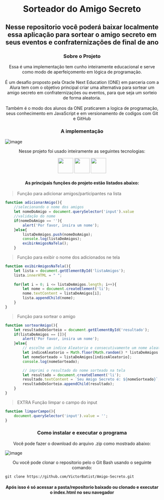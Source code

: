 <h1 align='center'> Sorteador do Amigo Secreto</h1>

<h2 align='center'>Nesse repositorio você poderá baixar localmente essa aplicação para sortear o amigo secreto em seus eventos e confraternizações de final de ano</h2>

<h3 align='center'>Sobre o Projeto</h3>
<p align='center'>Essa é uma implementação tem cunho inteiramente educacional e serve como modo de aperfeiçomento em lógica de programação. 
<br><br>É um desafio proposto pela Oracle Next Education (ONE) em parceria com a Alura tem com o objetivo principal criar uma alternativa para sortear um amigo secreto em confraternizações ou eventos, para que seja um sorteio de forma aleatoria.<br><br>Também é o modo dos alunos da ONE praticarem a logica de programação, seus conhecimento em JavaScript e em versionamento de codigos com Git e GitHub</p>

<h3 align='center'>A implementação</h3>

![image](https://github.com/user-attachments/assets/fe6eec4f-7fb2-48f2-847a-16f519c0921f)



<div align="center" style="display: inline_blocks">
<p>Nesse projeto foi usado inteiramente as seguintes tecnologias:</p>
  
<img height="50px" src="https://cdn.jsdelivr.net/gh/devicons/devicon/icons/html5/html5-original.svg" />
<img height="50px" src="https://cdn.jsdelivr.net/gh/devicons/devicon/icons/css3/css3-original.svg" />
<img height="50px" src="https://cdn.jsdelivr.net/gh/devicons/devicon@latest/icons/javascript/javascript-original.svg" />        
</div>

<h4 align='center'>As principais funções do projeto estão listados abaixo:</h4>


>Função para adicionar amigos/participantes na lista
~~~JavaScript
function adicionarAmigo(){
    //selecionando o nome dos amigos 
    let nomeDoAmigo = document.querySelector('input').value
    //validação do nome 
    if(nomeDoAmigo == ''){
        alert('Por favor, insira um nome');
    }else{
        listaDeAmigos.push(nomeDoAmigo);
        console.log(listaDeAmigos);
        exibirAmigosNaTela();
    }
~~~
>Função para exibir o nome dos adicionados ne tela
~~~JavaScript
function exibirAmigosNaTela(){ 
    let lista = document.getElementById('listaAmigos'); 
    lista.innerHTML = " ";
        
    for(let i = 0; i <= listaDeAmigos.length; i++){
        let nome = document.createElement('li');
        nome.textContent = listaDeAmigos[i];
        lista.appendChild(nome);
    }
}
~~~
>Função para sortear o amigo
~~~JavaScript
function sortearAmigo(){
    let resultadoDoSorteio = document.getElementById('resultado');
    if(listaDeAmigos == []){
        alert('Por favor, insira um nome');
    }else{
        // escolhe um indice Aleatorio e consecutivamente um nome aleatorio no Array 
        let indiceAleatorio = Math.floor(Math.random() * listaDeAmigos.length);
        let nomeSorteado = listaDeAmigos[indiceAleatorio];
        console.log(nomeSorteado);

        // imprimi o resultado do nome sorteado na tela
        let resultado = document.createElement('li');
        resultado.textContent = `Seu Amigo Secreto é: ${nomeSorteado}`;
        resultadoDoSorteio.appendChild(resultado);
    }
}
~~~
>EXTRA
>Função limpar o campo do input
~~~JavaScript
function limparCampo(){
    document.querySelector('input').value = '';
}
~~~~

<h3 align='center'>Como instalar e executar o programa</h3>
<p align='center'>Você pode fazer o download do arquivo .zip como mostrado abaixo:</p>

![image](https://github.com/user-attachments/assets/dddce9df-04ac-4122-b6ee-90ca1996e16c)

<p align='center'>Ou você pode clonar o repositorio pelo o Git Bash usando o seguinte comando:</p>

~~~git
git clone https://github.com/VictorBatist/Amigo-Secreto.git
~~~

<h4 align='center'> Após isso é só acessar a pasta/repositorio baixado ou clonado e executar o index.html no seu navegador</h4>


